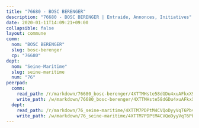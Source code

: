 ```yaml
---
title: "76680 - BOSC BERENGER"
description: "76680 - BOSC BERENGER | Entraide, Annonces, Initiatives"
date: 2020-01-11T14:09:21+09:00
collapsible: false
layout: commune
comm:
  nom: "BOSC BERENGER"
  slug: bosc-berenger
  cp: "76680"
dept:
  nom: "Seine-Maritime"
  slug: seine-maritime
  num: "76"
peerpad:
  comm:
    read_path: /r/markdown/76680_bosc-berenger/4XTTMHste58dGDu4xuAFkxX9X7U96ZWbXXbBiDKy4iQmu4hSi
    write_path: /w/markdown/76680_bosc-berenger/4XTTMHste58dGDu4xuAFkxX9X7U96ZWbXXbBiDKy4iQmu4hSi-K3TgUW5BwZnArp7TtdVHXF4x1NUqaoKSGZgSTnJvHu6qNAcS62Lix4nrJssNMvz6rwuPpoRGsNNWvdJbr8pnNLeFd8b6hYtMaiwN4iy7xWrRJwBTw2F23MSZWMjhiJqPB6Kczt1g
  dept:
    read_path: /r/markdown/76_seine-maritime/4XTTM7PDPtM4CVQoDyyVqT6Pbvj1SVtndpXJdTDsc7xwdMTdt
    write_path: /w/markdown/76_seine-maritime/4XTTM7PDPtM4CVQoDyyVqT6Pbvj1SVtndpXJdTDsc7xwdMTdt-K3TgUmo7Qwp8ZQz8qKFjC8WCY27ypEpX2c8BXeSV9rrPY1zRZn2SrYwkBXF8VnHkcepiXsccFfKHYuT2JNgSMXxLRaUGRu6o5B3BB15nZxEho97cTz3yC4eRTX4hZM1hcyAZrn8r
---
```


